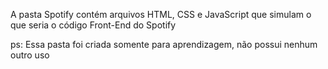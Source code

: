 A pasta Spotify contém arquivos HTML, CSS e JavaScript que simulam o que seria o código Front-End do Spotify

ps: Essa pasta foi criada somente para aprendizagem, não possui nenhum outro uso
